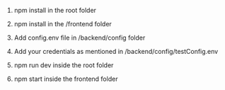 1) npm install in the root folder

2) npm install in the /frontend folder

3) Add config.env file in /backend/config folder

4) Add your credentials as mentioned in /backend/config/testConfig.env

5) npm run dev inside the root folder

6) npm start inside the frontend folder